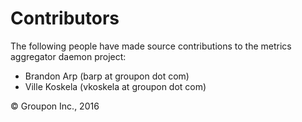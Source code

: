 Contributors
============

The following people have made source contributions to the metrics aggregator daemon project:

* Brandon Arp (barp at groupon dot com)
* Ville Koskela (vkoskela at groupon dot com)

&copy; Groupon Inc., 2016

